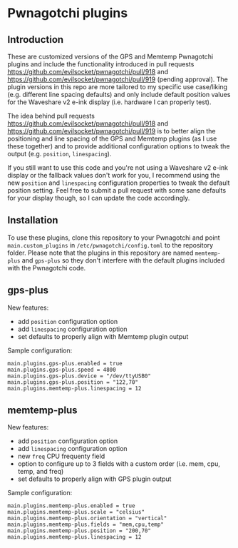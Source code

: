 # Pwnagotchi plugins

## Introduction

These are customized versions of the GPS and Memtemp Pwnagotchi plugins and include the functionality introduced in pull requests https://github.com/evilsocket/pwnagotchi/pull/918 and https://github.com/evilsocket/pwnagotchi/pull/919 (pending approval). The plugin versions in this repo are more tailored to my specific use case/liking (e.g. different line spacing defaults) and only include default position values for the Waveshare v2 e-ink display (i.e. hardware I can properly test).

The idea behind pull requests https://github.com/evilsocket/pwnagotchi/pull/918 and https://github.com/evilsocket/pwnagotchi/pull/919 is to better align the positioning and line spacing of the GPS and Memtemp plugins (as I use these together) and to provide additional configuration options to tweak the output (e.g. `position`, `linespacing`).

If you still want to use this code and you're not using a Waveshare v2 e-ink display or the fallback values don't work for you, I recommend using the new `position` and `linespacing` configuration properties to tweak the default position setting. Feel free to submit a pull request with some sane defaults for your display though, so I can update the code accordingly.

## Installation

To use these plugins, clone this repository to your Pwnagotchi and point `main.custom_plugins` in `/etc/pwnagotchi/config.toml` to the repository folder. Please note that the plugins in this repository are named `memtemp-plus` and `gps-plus` so they don't interfere with the default plugins included with the Pwnagotchi code.

## gps-plus

New features:
- add `position` configuration option
- add `linespacing` configuration option
- set defaults to properly align with Memtemp plugin output

Sample configuration:
```
main.plugins.gps-plus.enabled = true
main.plugins.gps-plus.speed = 4800
main.plugins.gps-plus.device = "/dev/ttyUSB0"
main.plugins.gps-plus.position = "122,70"
main.plugins.memtemp-plus.linespacing = 12 
```

## memtemp-plus

New features:
- add `position` configuration option
- add `linespacing` configuration option
- new `freq` CPU frequenty field
- option to configure up to 3 fields with a custom order (i.e. mem, cpu, temp, and freq)
- set defaults to properly align with GPS plugin output

Sample configuration:
```
main.plugins.memtemp-plus.enabled = true
main.plugins.memtemp-plus.scale = "celsius"
main.plugins.memtemp-plus.orientation = "vertical"
main.plugins.memtemp-plus.fields = "mem,cpu,temp"
main.plugins.memtemp-plus.position = "200,70"
main.plugins.memtemp-plus.linespacing = 12 
```
